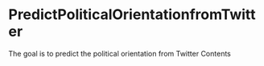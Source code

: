 # PredictPoliticalOrientationfromTwitter
The goal is to predict the political orientation from Twitter Contents
